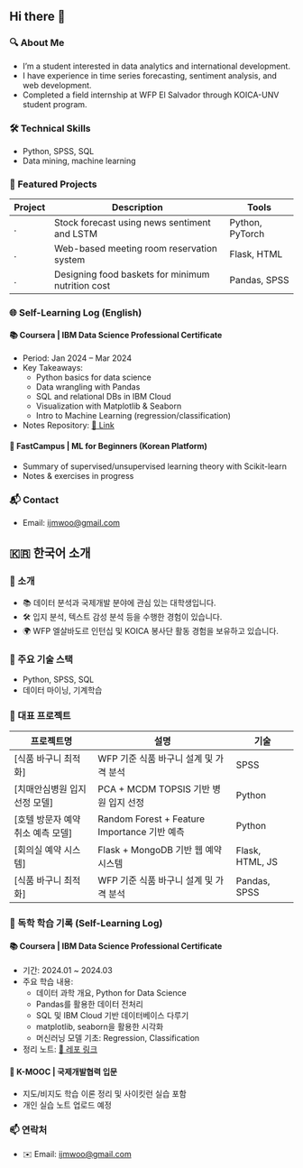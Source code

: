 ## Hi there 👋

### 🔍 About Me
- I’m a student interested in data analytics and international development.
- I have experience in time series forecasting, sentiment analysis, and web development.
- Completed a field internship at WFP El Salvador through KOICA-UNV student program.

### 🛠 Technical Skills
- Python, SPSS, SQL
- Data mining, machine learning

### 💼 Featured Projects
| Project | Description | Tools |
|---------|-------------|-------|
| . | Stock forecast using news sentiment and LSTM | Python, PyTorch |
| . | Web-based meeting room reservation system | Flask, HTML |
| . | Designing food baskets for minimum nutrition cost | Pandas, SPSS |

### 🌐 Self-Learning Log (English)

#### 📚 Coursera | IBM Data Science Professional Certificate
- Period: Jan 2024 – Mar 2024
- Key Takeaways:
  - Python basics for data science
  - Data wrangling with Pandas
  - SQL and relational DBs in IBM Cloud
  - Visualization with Matplotlib & Seaborn
  - Intro to Machine Learning (regression/classification)
- Notes Repository: [📂 Link](https://github.com/yourID/ibm-data-science-notes)

#### 🧠 FastCampus | ML for Beginners (Korean Platform)
- Summary of supervised/unsupervised learning theory with Scikit-learn
- Notes & exercises in progress

### 📬 Contact
- Email: ijmwoo@gmail.com


## 🇰🇷 한국어 소개

### 🔎 소개
- 📚 데이터 분석과 국제개발 분야에 관심 있는 대학생입니다.
- 🛠️ 입지 분석, 텍스트 감성 분석 등을 수행한 경험이 있습니다.
- 🌍 WFP 엘살바도르 인턴십 및 KOICA 봉사단 활동 경험을 보유하고 있습니다.

### 🧩 주요 기술 스택
- Python, SPSS, SQL
- 데이터 마이닝, 기계학습

### 💼 대표 프로젝트
| 프로젝트명 | 설명 | 기술 |
|------------|------|------|
| [식품 바구니 최적화] | WFP 기준 식품 바구니 설계 및 가격 분석 | SPSS |
| [치매안심병원 입지 선정 모델] | PCA + MCDM TOPSIS 기반 병원 입지 선정 | Python |
| [호텔 방문자 예약 취소 예측 모델] | Random Forest + Feature Importance 기반 예측 | Python |
| [회의실 예약 시스템] | Flask + MongoDB 기반 웹 예약 시스템 | Flask, HTML, JS |
| [식품 바구니 최적화] | WFP 기준 식품 바구니 설계 및 가격 분석 | Pandas, SPSS |

### 📘 독학 학습 기록 (Self-Learning Log)

#### 📚 Coursera | IBM Data Science Professional Certificate
- 기간: 2024.01 ~ 2024.03
- 주요 학습 내용:
  - 데이터 과학 개요, Python for Data Science
  - Pandas를 활용한 데이터 전처리
  - SQL 및 IBM Cloud 기반 데이터베이스 다루기
  - matplotlib, seaborn을 활용한 시각화
  - 머신러닝 모델 기초: Regression, Classification
- 정리 노트: [📂 레포 링크](https://github.com/사용자ID/ibm-data-science-notes)

#### 🧠 K-MOOC | 국제개발협력 입문
- 지도/비지도 학습 이론 정리 및 사이킷런 실습 포함
- 개인 실습 노트 업로드 예정

### 📫 연락처
- ✉️ Email: ijmwoo@gmail.com
